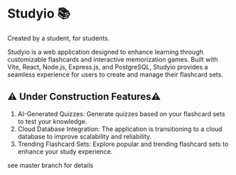 # Studyio 📚
Created by a student, for students.

Studyio is a web application designed to enhance learning through customizable flashcards and interactive memorization games. Built with Vite, React, Node.js, Express.js, and PostgreSQL, Studyio provides a seamless experience for users to create and manage their flashcard sets.

## ⚠️ Under Construction Features⚠️
1. AI-Generated Quizzes: Generate quizzes based on your flashcard sets to test your knowledge.
2.  Cloud Database Integration: The application is transitioning to a cloud database to improve scalability and reliability.
3. Trending Flashcard Sets: Explore popular and trending flashcard sets to enhance your study experience.

see master branch for details
